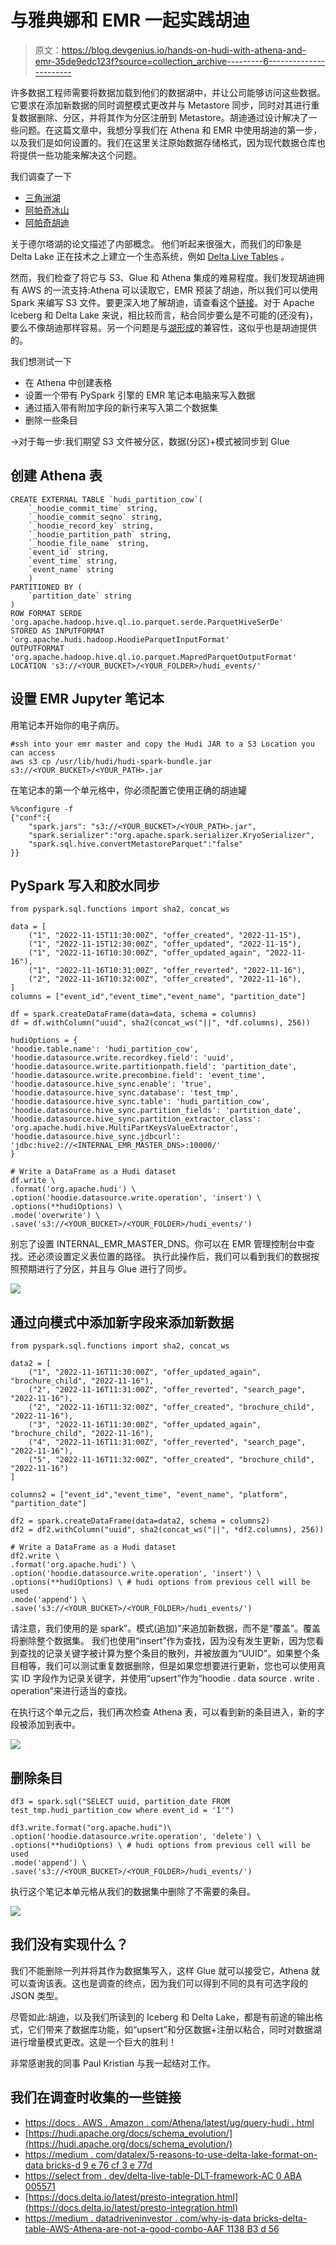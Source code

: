# 与雅典娜和 EMR 一起实践胡迪

> 原文：<https://blog.devgenius.io/hands-on-hudi-with-athena-and-emr-35de9edc123f?source=collection_archive---------6----------------------->

许多数据工程师需要将数据加载到他们的数据湖中，并让公司能够访问这些数据。它要求在添加新数据的同时调整模式更改并与 Metastore 同步，同时对其进行重复数据删除、分区，并将其作为分区注册到 Metastore。胡迪通过设计解决了一些问题。在这篇文章中，我想分享我们在 Athena 和 EMR 中使用胡迪的第一步，以及我们是如何设置的。我们在这里关注原始数据存储格式，因为现代数据仓库也将提供一些功能来解决这个问题。

我们调查了一下

*   [三角洲湖](https://delta.io/)
*   [阿帕奇冰山](https://iceberg.apache.org/)
*   [阿帕奇胡迪](https://hudi.apache.org/)

关于德尔塔湖的论文描述了内部概念。
他们听起来很强大，而我们的印象是 Delta Lake 正在技术之上建立一个生态系统，例如 [Delta Live Tables](https://docs.databricks.com/workflows/delta-live-tables/index.html) 。

然而，我们检查了将它与 S3、Glue 和 Athena 集成的难易程度。我们发现胡迪拥有 AWS 的一流支持:Athena 可以读取它，EMR 预装了胡迪，所以我们可以使用 Spark 来编写 S3 文件。要更深入地了解胡迪，请查看这个[链接](https://hudi.apache.org/blog/2021/07/21/streaming-data-lake-platform/)。对于 Apache Iceberg 和 Delta Lake 来说，相比较而言，粘合同步要么是不可能的(还没有)，要么不像胡迪那样容易。另一个问题是与[湖形成](https://aws.amazon.com/de/lake-formation/)的兼容性，这似乎也是胡迪提供的。

我们想测试一下

*   在 Athena 中创建表格
*   设置一个带有 PySpark 引擎的 EMR 笔记本电脑来写入数据
*   通过插入带有附加字段的新行来写入第二个数据集
*   删除一些条目

→对于每一步:我们期望 S3 文件被分区，数据(分区)+模式被同步到 Glue

## 创建 Athena 表

```
CREATE EXTERNAL TABLE `hudi_partition_cow`( 
    `_hoodie_commit_time` string, 
    `_hoodie_commit_seqno` string, 
    `_hoodie_record_key` string, 
    `_hoodie_partition_path` string, 
    `_hoodie_file_name` string, 
    `event_id` string, 
    `event_time` string, 
    `event_name` string
    )
PARTITIONED BY ( 
    `partition_date` string
)
ROW FORMAT SERDE 'org.apache.hadoop.hive.ql.io.parquet.serde.ParquetHiveSerDe' 
STORED AS INPUTFORMAT 'org.apache.hudi.hadoop.HoodieParquetInputFormat' 
OUTPUTFORMAT 'org.apache.hadoop.hive.ql.io.parquet.MapredParquetOutputFormat' 
LOCATION 's3://<YOUR_BUCKET>/<YOUR_FOLDER>/hudi_events/'
```

## 设置 EMR Jupyter 笔记本

用笔记本开始你的电子病历。

```
#ssh into your emr master and copy the Hudi JAR to a S3 Location you can access
aws s3 cp /usr/lib/hudi/hudi-spark-bundle.jar s3://<YOUR_BUCKET>/<YOUR_PATH>.jar
```

在笔记本的第一个单元格中，你必须配置它使用正确的胡迪罐

```
%%configure -f
{"conf":{
    "spark.jars": "s3://<YOUR_BUCKET>/<YOUR_PATH>.jar",
    "spark.serializer":"org.apache.spark.serializer.KryoSerializer",
    "spark.sql.hive.convertMetastoreParquet":"false"
}}
```

## PySpark 写入和胶水同步

```
from pyspark.sql.functions import sha2, concat_ws

data = [
    ("1", "2022-11-15T11:30:00Z", "offer_created", "2022-11-15"),
    ("1", "2022-11-15T12:30:00Z", "offer_updated", "2022-11-15"),
    ("1", "2022-11-16T10:30:00Z", "offer_updated_again", "2022-11-16"),
    ("1", "2022-11-16T10:31:00Z", "offer_reverted", "2022-11-16"),
    ("2", "2022-11-16T10:32:00Z", "offer_created", "2022-11-16"),
]
columns = ["event_id","event_time","event_name", "partition_date"]

df = spark.createDataFrame(data=data, schema = columns)
df = df.withColumn("uuid", sha2(concat_ws("||", *df.columns), 256))

hudiOptions = {
'hoodie.table.name': 'hudi_partition_cow',
'hoodie.datasource.write.recordkey.field': 'uuid',
'hoodie.datasource.write.partitionpath.field': 'partition_date',
'hoodie.datasource.write.precombine.field': 'event_time',
'hoodie.datasource.hive_sync.enable': 'true',
'hoodie.datasource.hive_sync.database': 'test_tmp',
'hoodie.datasource.hive_sync.table': 'hudi_partition_cow',
'hoodie.datasource.hive_sync.partition_fields': 'partition_date',
'hoodie.datasource.hive_sync.partition_extractor_class': 'org.apache.hudi.hive.MultiPartKeysValueExtractor',
'hoodie.datasource.hive_sync.jdbcurl': 'jdbc:hive2://<INTERNAL_EMR_MASTER_DNS>:10000/'
}

# Write a DataFrame as a Hudi dataset
df.write \
.format('org.apache.hudi') \
.option('hoodie.datasource.write.operation', 'insert') \
.options(**hudiOptions) \
.mode('overwrite') \
.save('s3://<YOUR_BUCKET>/<YOUR_FOLDER>/hudi_events/')
```

别忘了设置 INTERNAL_EMR_MASTER_DNS。你可以在 EMR 管理控制台中查找。还必须设置定义表位置的路径。
执行此操作后，我们可以看到我们的数据按照预期进行了分区，并且与 Glue 进行了同步。

![](img/ab271ffa5f659ab93e04baca7991363c.png)

## 通过向模式中添加新字段来添加新数据

```
from pyspark.sql.functions import sha2, concat_ws

data2 = [
    ("1", "2022-11-16T11:30:00Z", "offer_updated_again", "brochure_child", "2022-11-16"),
    ("2", "2022-11-16T11:31:00Z", "offer_reverted", "search_page", "2022-11-16"),
    ("2", "2022-11-16T11:32:00Z", "offer_created", "brochure_child", "2022-11-16"),
    ("3", "2022-11-16T11:30:00Z", "offer_updated_again", "brochure_child", "2022-11-16"),
    ("4", "2022-11-16T11:31:00Z", "offer_reverted", "search_page", "2022-11-16"),
    ("5", "2022-11-16T11:32:00Z", "offer_created", "brochure_child", "2022-11-16")
]

columns2 = ["event_id","event_time", "event_name", "platform", "partition_date"]

df2 = spark.createDataFrame(data=data2, schema = columns2)
df2 = df2.withColumn("uuid", sha2(concat_ws("||", *df2.columns), 256))

# Write a DataFrame as a Hudi dataset
df2.write \
.format('org.apache.hudi') \
.option('hoodie.datasource.write.operation', 'insert') \
.options(**hudiOptions) \ # hudi options from previous cell will be used
.mode('append') \
.save('s3://<YOUR_BUCKET>/<YOUR_FOLDER>/hudi_events/')
```

请注意，我们使用的是 spark”。模式(追加)”来追加新数据，而不是“覆盖”。覆盖将删除整个数据集。
我们也使用“insert”作为查找，因为没有发生更新，因为您看到查找的记录关键字被计算为整个条目的散列，并被放置为“UUID”。如果整个条目相等，我们可以测试重复数据删除，但是如果您想要进行更新，您也可以使用真实 ID 字段作为记录关键字，并使用“upsert”作为“hoodie . data source . write . operation”来进行适当的查找。

在执行这个单元之后，我们再次检查 Athena 表，可以看到新的条目进入，新的字段被添加到表中。

![](img/7596ab5b8bc2c5eefd113f96f97ac61c.png)

## 删除条目

```
df3 = spark.sql("SELECT uuid, partition_date FROM test_tmp.hudi_partition_cow where event_id = '1'")

df3.write.format("org.apache.hudi")\
.option('hoodie.datasource.write.operation', 'delete') \
.options(**hudiOptions) \ # hudi options from previous cell will be used
.mode('append') \
.save('s3://<YOUR_BUCKET>/<YOUR_FOLDER>/hudi_events/')
```

执行这个笔记本单元格从我们的数据集中删除了不需要的条目。

![](img/22ea9f903a421be64c3696b39451b16f.png)

## 我们没有实现什么？

我们不能删除一列并将其作为数据集写入，这样 Glue 就可以接受它，Athena 就可以查询该表。这也是调查的终点，因为我们可以得到不同的具有可选字段的 JSON 类型。

尽管如此:胡迪，以及我们所读到的 Iceberg 和 Delta Lake，都是有前途的输出格式，它们带来了数据库功能，如“upsert”和分区数据+注册以粘合，同时对数据湖进行增量模式更改。这是一个巨大的胜利！

非常感谢我的同事 Paul Kristian 与我一起结对工作。

## 我们在调查时收集的一些链接

*   [https://docs . AWS . Amazon . com/Athena/latest/ug/query-hudi . html](https://docs.aws.amazon.com/athena/latest/ug/querying-hudi.html)
*   [https://hudi.apache.org/docs/schema_evolution/](https://hudi.apache.org/docs/schema_evolution/)
*   [https://medium . com/datalex/5-reasons-to-use-delta-lake-format-on-data bricks-d 9 e 76 cf 3 e 77d](https://medium.com/datalex/5-reasons-to-use-delta-lake-format-on-databricks-d9e76cf3e77d)
*   [https://select from . dev/delta-live-table-DLT-framework-AC 0 ABA 005571](https://selectfrom.dev/delta-live-table-dlt-framework-ac0aba005571)
*   [https://docs.delta.io/latest/presto-integration.html](https://docs.delta.io/latest/presto-integration.html)
*   [https://medium . datadriveninvestor . com/why-is-data bricks-delta-table-AWS-Athena-are-not-a-good-combo-AAF 1138 B3 d 56](https://medium.datadriveninvestor.com/why-is-databricks-delta-table-aws-athena-are-not-a-good-combo-aaf1138b3d56)
